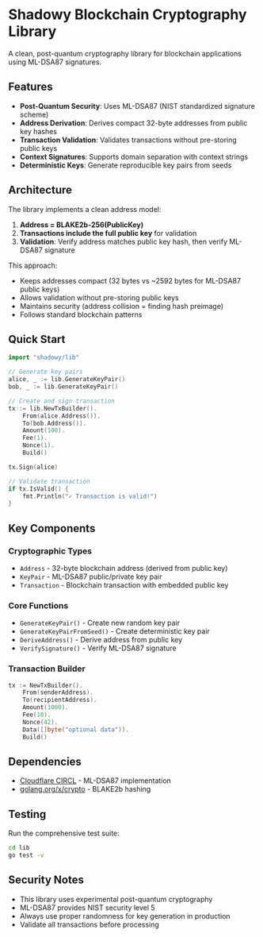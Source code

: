 # Shadowy Blockchain Cryptography Library

A clean, post-quantum cryptography library for blockchain applications using ML-DSA87 signatures.

## Features

- **Post-Quantum Security**: Uses ML-DSA87 (NIST standardized signature scheme)
- **Address Derivation**: Derives compact 32-byte addresses from public key hashes
- **Transaction Validation**: Validates transactions without pre-storing public keys
- **Context Signatures**: Supports domain separation with context strings
- **Deterministic Keys**: Generate reproducible key pairs from seeds

## Architecture

The library implements a clean address model:

1. **Address = BLAKE2b-256(PublicKey)**
2. **Transactions include the full public key** for validation
3. **Validation**: Verify address matches public key hash, then verify ML-DSA87 signature

This approach:
- Keeps addresses compact (32 bytes vs ~2592 bytes for ML-DSA87 public keys)
- Allows validation without pre-storing public keys
- Maintains security (address collision = finding hash preimage)
- Follows standard blockchain patterns

## Quick Start

```go
import "shadowy/lib"

// Generate key pairs
alice, _ := lib.GenerateKeyPair()
bob, _ := lib.GenerateKeyPair()

// Create and sign transaction
tx := lib.NewTxBuilder().
    From(alice.Address()).
    To(bob.Address()).
    Amount(100).
    Fee(1).
    Nonce(1).
    Build()

tx.Sign(alice)

// Validate transaction
if tx.IsValid() {
    fmt.Println("✓ Transaction is valid!")
}
```

## Key Components

### Cryptographic Types

- `Address` - 32-byte blockchain address (derived from public key)
- `KeyPair` - ML-DSA87 public/private key pair
- `Transaction` - Blockchain transaction with embedded public key

### Core Functions

- `GenerateKeyPair()` - Create new random key pair
- `GenerateKeyPairFromSeed()` - Create deterministic key pair
- `DeriveAddress()` - Derive address from public key
- `VerifySignature()` - Verify ML-DSA87 signature

### Transaction Builder

```go
tx := NewTxBuilder().
    From(senderAddress).
    To(recipientAddress).
    Amount(1000).
    Fee(10).
    Nonce(42).
    Data([]byte("optional data")).
    Build()
```

## Dependencies

- [Cloudflare CIRCL](https://github.com/cloudflare/circl) - ML-DSA87 implementation
- [golang.org/x/crypto](https://pkg.go.dev/golang.org/x/crypto) - BLAKE2b hashing

## Testing

Run the comprehensive test suite:

```bash
cd lib
go test -v
```

## Security Notes

- This library uses experimental post-quantum cryptography
- ML-DSA87 provides NIST security level 5
- Always use proper randomness for key generation in production
- Validate all transactions before processing